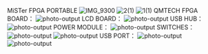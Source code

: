 MiSTer FPGA PORTABLE
![IMG_9300](https://github.com/user-attachments/assets/463d76c5-269f-40c2-9284-07038b6b4f5f)
![2(1)](https://github.com/user-attachments/assets/3893ae57-7fad-4d24-998c-ea7bacce4fd7)
![1(1)](https://github.com/user-attachments/assets/b4b9a884-46a1-4dfa-8835-f5819414c5a5)
QMTECH FPGA BOARD：
![photo-output](https://github.com/user-attachments/assets/8f174586-af15-4776-b2ce-ca58ed2a5c05)
LCD BOARD：
![photo-output](https://github.com/user-attachments/assets/8a088ed1-4e90-4b01-a529-81bb3cd63434)
USB HUB：
![photo-output](https://github.com/user-attachments/assets/3feb9c05-ca51-4e2f-b5b6-f76a1679852d)
POWER MODULE：
![photo-output](https://github.com/user-attachments/assets/9c8752b0-98c2-4454-b468-ffe6857169bb)
SWITCHES：
![photo-output](https://github.com/user-attachments/assets/2cd0c5f4-51b0-43bc-8c03-22b4e6531818)
![photo-output](https://github.com/user-attachments/assets/5624dc9c-2800-46c5-8b1e-97f1b6bd26b6)
USB PORT：
![photo-output](https://github.com/user-attachments/assets/d2c23ad8-53fa-481b-b34d-e34ec5e9c13f)
![photo-output](https://github.com/user-attachments/assets/9a44de91-327f-4495-bd73-5ad129d3d19e)

